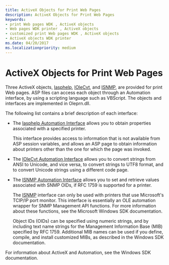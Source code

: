 ```yaml
---
title: ActiveX Objects for Print Web Pages
description: ActiveX Objects for Print Web Pages
keywords:
- print Web pages WDK , ActiveX objects
- Web pages WDK printer , ActiveX objects
- customized print Web pages WDK , ActiveX objects
- ActiveX objects WDK printer
ms.date: 04/20/2017
ms.localizationpriority: medium
---
```


# ActiveX Objects for Print Web Pages





Three ActiveX objects, [Iasphelp](./iasphelp-automation-interface.md), [IOleCvt](./iolecvt-automation-interface.md), and [ISNMP](./isnmp-automation-interface.md), are provided for print Web pages. ASP files can access each object through an Automation interface, by using a scripting language such as VBScript. The objects and interfaces are implemented in Oleprn.dll.

The following list contains a brief description of each interface:

-   The [Iasphelp Automation Interface](./iasphelp-automation-interface.md) allows you to obtain properties associated with a specified printer.

    This interface provides access to information that is not available from ASP session variables, and allows an ASP page to obtain information about printers other than the one for which the page was invoked.

-   The [IOleCvt Automation Interface](./iolecvt-automation-interface.md) allows you to convert strings from ANSI to Unicode, and vice versa, to convert strings to UTF8 format, and to convert Unicode strings using a different code page.

-   The [ISNMP Automation Interface](./isnmp-automation-interface.md) allows you to set and retrieve values associated with SNMP OIDs, if RFC 1759 is supported for a printer.

    The [ISNMP](./isnmp-automation-interface.md) interface can only be used with printers that use Microsoft's TCIP/IP port monitor. This interface is essentially an OLE automation wrapper for SNMP Management API functions. For more information about these functions, see the Microsoft Windows SDK documentation.

    Object IDs (OIDs) can be specified using numeric strings, and by including text name strings for the Management Information Base (MIB) specified by RFC 1759. Additional MIB names can be used if you define, compile, and install customized MIBs, as described in the Windows SDK documentation.

For information about ActiveX and Automation, see the Windows SDK documentation.

 

